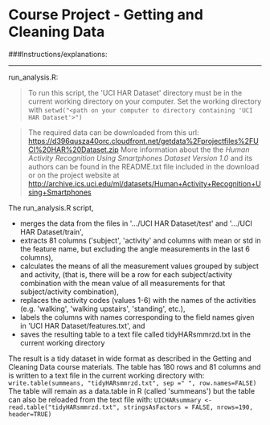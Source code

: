 Course Project - Getting and Cleaning Data
===========================

###Instructions/explanations:
_______________________

run_analysis.R:
> To run this script, the 'UCI HAR Dataset' directory must be in the current working directory on your computer.
> Set the working directory with `setwd("<path on your computer to directory containing 'UCI HAR Dataset'>")`

> The required data can be downloaded from this url: https://d396qusza40orc.cloudfront.net/getdata%2Fprojectfiles%2FUCI%20HAR%20Dataset.zip
> More information about the the *Human Activity Recognition Using Smartphones Dataset Version 1.0* and its authors can be found in the README.txt file included in the download or on the project website at http://archive.ics.uci.edu/ml/datasets/Human+Activity+Recognition+Using+Smartphones


The run_analysis.R script,
- merges the data from the files in '.../UCI HAR Dataset/test' and '.../UCI HAR Dataset/train',
- extracts 81 columns ('subject', 'activity' and columns with mean or std in the feature name, but excluding the angle measurements in the last 6 columns),
- calculates the means of all the measurement values grouped by subject and activity, (that is, there will be a row for each subject/activity combination with the mean value of all measurements for that subject/activity combination),
- replaces the activity codes (values 1-6) with the names of the activities (e.g. 'walking', 'walking upstairs', 'standing', etc.),
- labels the columns with names corresponding to the field names given in 'UCI HAR Dataset/features.txt', and
- saves the resulting table to a text file called tidyHARsmmrzd.txt in the current working directory

The result is a tidy dataset in wide format as described in the Getting and Cleaning Data course materials. The table has 180 rows and 81 columns and is written to a text file in the current working directory with:
`write.table(summeans, "tidyHARsmmrzd.txt", sep =" ", row.names=FALSE)`
The table will remain as a data.table in R (called 'summeans') but the table can also be reloaded from the text file with:
`UICHARsummary <- read.table("tidyHARsmmrzd.txt", stringsAsFactors = FALSE, nrows=190, header=TRUE)`
